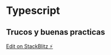 # Typescript

## Trucos y buenas practicas

[Edit on StackBlitz ⚡️](https://stackblitz.com/edit/trucos-y-buenas-practicas)
